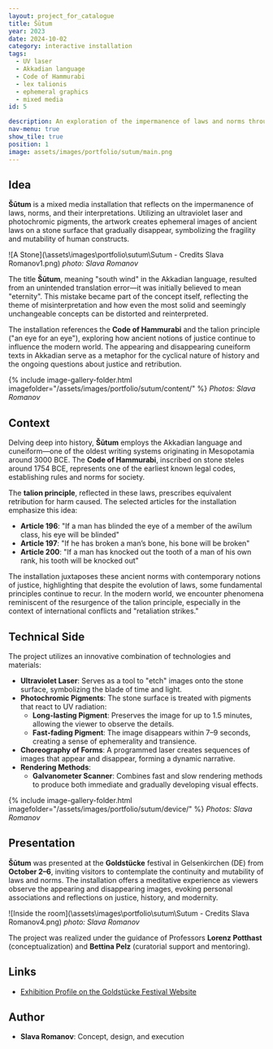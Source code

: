 ```yaml
---
layout: project_for_catalogue
title: Šūtum
year: 2023
date: 2024-10-02
category: interactive installation
tags:
  - UV laser
  - Akkadian language
  - Code of Hammurabi  
  - lex talionis
  - ephemeral graphics
  - mixed media
id: 5

description: An exploration of the impermanence of laws and norms through ephemeral light carvings on stone
nav-menu: true
show_tile: true
position: 1
image: assets/images/portfolio/sutum/main.png
---
```


## Idea

**Šūtum** is a mixed media installation that reflects on the impermanence of laws, norms, and their interpretations. Utilizing an ultraviolet laser and photochromic pigments, the artwork creates ephemeral images of ancient laws on a stone surface that gradually disappear, symbolizing the fragility and mutability of human constructs.

![A Stone](\assets\images\portfolio\sutum\Sutum - Credits Slava Romanov1.png)
*photo: Slava Romanov*

The title **Šūtum**, meaning "south wind" in the Akkadian language, resulted from an unintended translation error—it was initially believed to mean "eternity". This mistake became part of the concept itself, reflecting the theme of misinterpretation and how even the most solid and seemingly unchangeable concepts can be distorted and reinterpreted. 

The installation references the **Code of Hammurabi** and the talion principle ("an eye for an eye"), exploring how ancient notions of justice continue to influence the modern world. The appearing and disappearing cuneiform texts in Akkadian serve as a metaphor for the cyclical nature of history and the ongoing questions about justice and retribution.


{% include image-gallery-folder.html imagefolder="/assets/images/portfolio/sutum/content/" %}
*Photos: Slava Romanov*

## Context

Delving deep into history, **Šūtum** employs the Akkadian language and cuneiform—one of the oldest writing systems originating in Mesopotamia around 3000 BCE. The **Code of Hammurabi**, inscribed on stone steles around 1754 BCE, represents one of the earliest known legal codes, establishing rules and norms for society.

The **talion principle**, reflected in these laws, prescribes equivalent retribution for harm caused. The selected articles for the installation emphasize this idea:

- **Article 196**: "If a man has blinded the eye of a member of the awīlum class, his eye will be blinded"
- **Article 197**: "If he has broken a man’s bone, his bone will be broken"
- **Article 200**: "If a man has knocked out the tooth of a man of his own rank, his tooth will be knocked out"

The installation juxtaposes these ancient norms with contemporary notions of justice, highlighting that despite the evolution of laws, some fundamental principles continue to recur. In the modern world, we encounter phenomena reminiscent of the resurgence of the talion principle, especially in the context of international conflicts and "retaliation strikes."

## Technical Side

The project utilizes an innovative combination of technologies and materials:

- **Ultraviolet Laser**: Serves as a tool to "etch" images onto the stone surface, symbolizing the blade of time and light.
- **Photochromic Pigments**: The stone surface is treated with pigments that react to UV radiation:
  - **Long-lasting Pigment**: Preserves the image for up to 1.5 minutes, allowing the viewer to observe the details.
  - **Fast-fading Pigment**: The image disappears within 7–9 seconds, creating a sense of ephemerality and transience.
- **Choreography of Forms**: A programmed laser creates sequences of images that appear and disappear, forming a dynamic narrative.
- **Rendering Methods**:
  - **Galvanometer Scanner**: Combines fast and slow rendering methods to produce both immediate and gradually developing visual effects.

{% include image-gallery-folder.html imagefolder="/assets/images/portfolio/sutum/device/" %}
*Photos: Slava Romanov*


## Presentation

**Šūtum** was presented at the **Goldstücke** festival in Gelsenkirchen (DE) from **October 2–6**, inviting visitors to contemplate the continuity and mutability of laws and norms. The installation offers a meditative experience as viewers observe the appearing and disappearing images, evoking personal associations and reflections on justice, history, and modernity.

![Inside the room](\assets\images\portfolio\sutum\Sutum - Credits Slava Romanov4.png)
*photo: Slava Romanov*

The project was realized under the guidance of Professors **Lorenz Potthast** (conceptualization) and **Bettina Pelz** (curatorial support and mentoring).

## Links

- [Exhibition Profile on the Goldstücke Festival Website](https://2024.goldstuecke.net/de/slava-romanov/)

## Author

- **Slava Romanov**: Concept, design, and execution